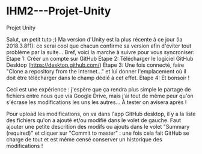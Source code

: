 # IHM2---Projet-Unity
Projet Unity

Salut, un petit tuto ;)
Ma version d'Unity est la plus récente à ce jour (la 2018.3.8f1): ce serai cool que chacun confirme sa version afin d'éviter tout problème par la suite...
Bref, voici la marche à suivre pour vous syncroniser:
Étape 1: Créer un compte sur GitHub
Étape 2: Télécharger le logiciel GitHub Desktop (https://desktop.github.com/)
Étape 3: Une fois connecté, faire "Clone a repository from the internet..." et lui donner l'emplacement où il doit être télécharger dans le champ dédié à cet effet.
Étape 4: Et bonsoir !

Ceci est une expérience : j'espère que ça rendra plus simple le partage de fichiers entre nous que via Google Drive, mais j'ai tout de même peur qu'on s'écrase les modifications les uns les autres... À tester on avisera après !


Pour upload les modifications, on va dans l'app GitHub desktop, il y a la liste des fichiers qu'on a ajouté et/ou modifié dans le volet de gauche.
Faut ajouter une petite descrition des modifs ou ajouts dans le volet "Summary (required)" et cliquer sur "Commit to master" : une fois cela fait GitHub se charge de tout et est même censé conserver un historique des modifications !  
